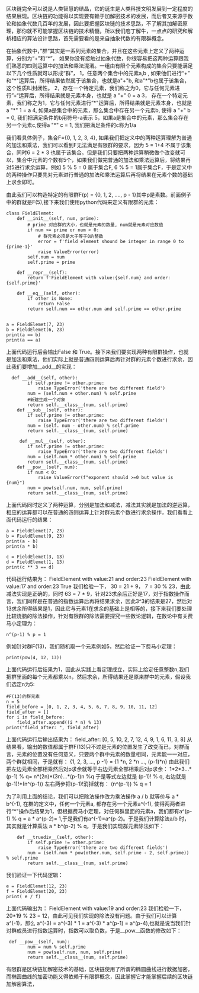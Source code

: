 区块链完全可以说是人类智慧的结晶，它的诞生是人类科技文明发展到一定程度的结果展现。区块链的功能得以实现要有赖于加解密技术的发展，而后者又来源于数论和抽象代数几百年的发展，因此要把握区块链的技术思路，不了解其加解密原理，那你就不可能掌握区块链的技术精髓，所以我们庖丁解牛，一点点的研究和解析相应的算法设计思路，首先需要看的是来自抽象代数的有限群概念。

在抽象代数中，”群“其实是一系列元素的集合，并且在这些元素上定义了两种运算，分别为“+”和“*”， 如果你没有接触过抽象代数，你很容易把这两种运算跟我们熟悉的四则运算中的加法和乘法混淆。一组由有限个元素构成的集合只要能满足以下几个性质就可以形成“群”，
1，任意两个集合中的元素a,b , 如果他们进行“+” 和"\*"运算后，所得结果依然属于该集合，也就是a"+"b, 和a"\*"b也属于该集合，这个性质叫封闭性。
2，存在一个特定元素，我们称之为0，它与任何元素进行”+“运算后，所得结果就是元素本身，也就是 a "+" 0 = a
3， 存在一个特定元素，我们称之为1，它与任何元素进行”\*"运算后，所得结果就是元素本身，也就是 a "\*" 1 = a
4, 如果a是集合中的元素，那么集合中存在另一个元素b, 使得 a "+" b = 0, 我们把满足条件的b用符号-a表示
5，如果a是集合中的元素，那么集合存在另一个元素c,使得a "\*" c = 1, 我们把满足条件的c称为1/a

我们看具体例子，集合F={0, 1, 2, 3, 4}, 如果我们把定义中的两种运算理解为普通的加法和乘法，我们可以看到F无法满足有限群的要求，因为 5 = 1+4 不属于该集合，同时6 = 2 \* 3 也属于该集合。但是我们只要把两种运算稍微做个改变就可以，集合中元素的个数有5个，如果我们做完普通的加法和乘法运算后，将结果再对5进行求余运算，例如 5 % 5 = 0 属于集合F, 6 % 5 = 1属于集合F，于是定义中的两种操作只要先对元素进行普通的加法和乘法运算后再将结果在元素个数的基础上求余即可。

由此我们可以构造特定的有限群F(p) = {0, 1, 2, ...., p - 1}其中p是素数。前面例子中的群就是F(5),接下来我们使用python代码来定义有限群的元素：
```
class FieldElemet:
    def __init__(self, num, prime):
        # prime 对应群的大小，也就是元素的数量, num就是元素对应数值
        if num >= prime or num < 0:
            # 群元素必须是大于等于0的整数
            error = f'field element shound be integer in range 0 to {prime-1}'
            raise ValueError(error)
        self.num = num
        self.prime = prime

    def __repr__(self):
        return f'FieldElement with value:{self.num} and order:{self.prime}'

    def __eq__(self, other):
        if other is None:
            return False
        return self.num == other.num and self.prime == other.prime 
       

a = FieldElemet(7, 23)
b = FieldElemet(6, 23)
print(a == b)
print(a == a)
```
上面代码运行后会输出False 和 True。接下来我们要实现两种有限群操作，也就是加法和乘法，他们实际上就是普通四则运算后再针对群的元素个数进行求余，因此我们要增加__add__的实现：
```
  def __add__(self, other):
        if self.prime != other.prime:
            raise TypeError('there are two different field')
        num = (self.num + other.num) % self.prime
        #新建生成一个对象
        return self.__class__(num, self.prime)
    def __sub__(self, other):
        if self.prime != other.prime:
            raise TypeError('there are two different fields')
        num = (self. num - other.num) % self.prime
        return self.__class__(num, self.prime)
     
     def __mul__(self, other):
        if self.prime != other.prime:
            raise TypeError('there are two different fields')
        num = (self.num * other.num) % self.prime
        return self.__class__(num, self.prime)
    def __pow__(self, num):
        if num < 0:
            raise ValueError(f"exponent should >=0 but value is {num}")
        num = pow(self.num, num, self.prime)
        return self.__class__(num, self.prime)
```
上面代码同时定义了两种运算，分别是加法和减法，减法其实就是加法的逆运算，相应的运算都可以在普通的四则运算上针对群元素个数进行求余操作，我们看看上面代码运行的结果：
```
a = FieldElemet(7, 23)
b = FieldElemet(9, 23)
print(a - b)
print(a * b)

c = FieldElemet(3, 13)
d = FieldElemet(1, 13)
print(c ** 3 == d)
```
代码运行结果为：
FieldElement with value:21 and order:23
FieldElement with value:17 and order:23
True
我们检验一下， 30 = 21 + 9， 7 = 30 % 23，由此减法实现是正确的，同时 63 = 7 \* 9，针对23求余后正好是17，对于指数操作而言，我们同样是在普通的指数运算后再将结果求余，因此3^3的结果是27，然后对13求余所得结果是1，因此它与元素1在求余的基础上是相等的，接下来我们要处理比较烧脑的除法操作，针对有限群的除法需要探究一些数论逻辑，在数论中有关费马小定理为：
```
n^(p-1) % p = 1
```
例如针对群F(13)，我们随机取一个元素例如5，然后验证一下费马小定理：
```
print(pow(4, 12, 13))
```
上面代码运行后结果为1，因此从实践上看定理成立，实际上给定任意整数n,我们把群里面的每个元素都乘以n，然后求余，所得结果还是原来群中的元素，假设我们选定n为5:
```
#F(13)的群元素
n = 5
field_before = [0, 1, 2, 3, 4, 5, 6, 7, 8, 9, 10, 11, 12]
field_after = []
for i in field_before:
    field_after.append((i * n) % 13)
print("field_after: ", field_after)
```
上面代码运行后输出结果为：
field_after:  [0, 5, 10, 2, 7, 12, 4, 9, 1, 6, 11, 3, 8]
从结果看，输出的数值都属于群F(13)只不过是元素的位置发生了改变而已，对群而言，元素的位置没有任何意义，只要两个群中元素的数量相同，元素能一一对应，两个群就相同，于是就有：
{1, 2, 3, ..., p -1} = {1 \*n, 2 \*n ..., (p-1)\*n}
由此我们把左边元素全部相乘然后对p求余就等于右边元素全部相乘后对p求余：
1\*2\*3...\*(p-1)  % q= n\*(2n)\*(3n)...\*(p-1)n %q
于是等式左边就是
(p-1)! % q, 
右边就是 (p-1)!\*(n^(p-1))
左右两步把(p-1)!消掉就有：
(n^(p-1)) % q = 1

为了利用上面的结论，我们可以把除法操作改为乘法操作 a / b 就等价与 a \* b^(-1), 在群的定义中，任何一个元素a, 都存在另一个元素a\^(-1), 使得两两者进行“\*"操作后结果为1，但根据费马小定理，对任何群里面的元素a，我们都有a^(p-1) % q  = a \* a^(p-2)= 1,于是我们有a^(-1)=a^(p-2)。于是我们计算除法a/b 时，其实就是计算乘法 a \* b^(p-2) % q，于是我们实现群元素除法如下：
```
    def __truediv__(self, other):
        if self.prime != other.prime:
            raise TypeError('there are two different fields')
        num = (self.num * pow(other.num, self.prime - 2, self.prime)) % self.prime
        return self.__class__(num, self.prime)
```
我们验证一下代码逻辑：
```
e = FieldElemet(12, 23)
f = FieldElemet(20, 23)
print( e / f)
```
上面代码输出为：
FieldElement with value:19 and order:23
我们检验一下，20\*19 % 23 = 12，由此可见我们实现的除法没有问题。由于我们可以计算a^(-1)，那么 a\^(-3) = a\^(-3) \* 1 = a\^(-3) \* a\^(p-1) = a\^(p-4),也就是说当我们针对群成员进行指数运算时，指数可以取负数，于是__pow__函数的修改如下：
```
 def __pow__(self, num):
        num = num % self.prime
        num = pow(self.num, num, self.prime)
        return self.__class__(num, self.prime)
```

有限群是区块链加解密技术的基础，区块链使用了所谓的椭圆曲线进行数据加密，而椭圆曲线的加密功能又得依赖于有限群概念，因此掌握它才能掌握后续的区块链加解密算法，

